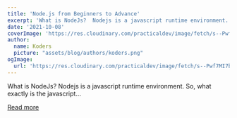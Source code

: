 ```yaml
---
title: 'Node.js from Beginners to Advance'
excerpt: 'What is NodeJs?  Nodejs is a javascript runtime environment. So, what exactly is the javascript...'
date: '2021-10-08'
coverImage: 'https://res.cloudinary.com/practicaldev/image/fetch/s--Pwf7MI7b--/c_imagga_scale,f_auto,fl_progressive,h_420,q_auto,w_1000/https://dev-to-uploads.s3.amazonaws.com/uploads/articles/ls7my5col389w2g9o6n6.png'
author:
  name: Koders
  picture: "assets/blog/authors/koders.png"
ogImage:
  url: 'https://res.cloudinary.com/practicaldev/image/fetch/s--Pwf7MI7b--/c_imagga_scale,f_auto,fl_progressive,h_420,q_auto,w_1000/https://dev-to-uploads.s3.amazonaws.com/uploads/articles/ls7my5col389w2g9o6n6.png'
---
```


What is NodeJs?  Nodejs is a javascript runtime environment. So, what exactly is the javascript...

[Read more](https://dev.to/aviyel/node-js-from-beginners-to-advance-31id)

